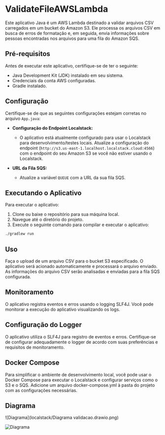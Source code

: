 # ValidateFileAWSLambda

Este aplicativo Java é um AWS Lambda destinado a validar arquivos CSV carregados em um bucket do Amazon S3. Ele processa os arquivos CSV em busca de erros de formatação e, em seguida, envia informações sobre pessoas encontradas nos arquivos para uma fila do Amazon SQS.

## Pré-requisitos

Antes de executar este aplicativo, certifique-se de ter o seguinte:

- Java Development Kit (JDK) instalado em seu sistema.
- Credenciais da conta AWS configuradas.
- Gradle instalado.

## Configuração

Certifique-se de que as seguintes configurações estejam corretas no arquivo `App.java`:

- **Configuração do Endpoint Localstack:**
    - O aplicativo está atualmente configurado para usar o Localstack para desenvolvimento/testes locais. Atualize a configuração do endpoint (`http://s3.us-east-1.localhost.localstack.cloud:4566`) com o endpoint do seu Amazon S3 se você não estiver usando o Localstack.

- **URL da Fila SQS:**
    - Atualize a variável `QUEUE` com a URL da sua fila SQS.

## Executando o Aplicativo

Para executar o aplicativo:

1. Clone ou baixe o repositório para sua máquina local.
2. Navegue até o diretório do projeto.
3. Execute o seguinte comando para compilar e executar o aplicativo:

```bash
./gradlew run 
```



## Uso
Faça o upload de um arquivo CSV para o bucket S3 especificado.
O aplicativo será acionado automaticamente e processará o arquivo enviado.
As informações do arquivo CSV serão analisadas e enviadas para a fila SQS configurada.

## Monitoramento
O aplicativo registra eventos e erros usando o logging SLF4J. Você pode monitorar a execução do aplicativo visualizando os logs.

## Configuração do Logger
O aplicativo utiliza o SLF4J para registro de eventos e erros. Certifique-se de configurar adequadamente o logger de acordo com suas preferências e requisitos de monitoramento.

## Docker Compose
Para simplificar o ambiente de desenvolvimento local, você pode usar o Docker Compose para executar o Localstack e configurar serviços como o S3 e o SQS. Adicione um arquivo docker-compose.yml à pasta do projeto com as configurações necessárias.

## Diagrama
![Diagrama](localstack/Diagrama validacao.drawio.png)

![Diagrama](ValidateFileAWSLambda/blob/main/localstack/Diagrama%20validacao.drawio.png)
